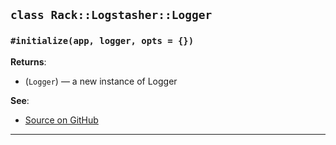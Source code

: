 
## `class Rack::Logstasher::Logger`

### `#initialize(app, logger, opts = {})`

**Returns**:

- (`Logger`) — a new instance of Logger

**See**:
- [Source on GitHub](https://github.com/alphagov/rack-logstasher/blob/master/lib/rack/logstasher/logger.rb#L7)

---

